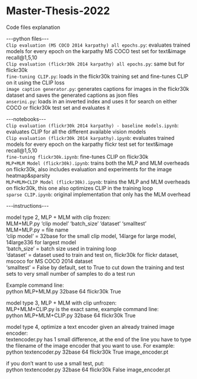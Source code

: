# Master-Thesis-2022

Code files explanation

---python files---  
`Clip evaluation (MS COCO 2014 karpathy) all epochs.py`: evaluates trained models for every epoch on the karpathy MS COCO test set for text&image recall@1,5,10  
`Clip evaluation (flickr30k 2014 karpathy) all epochs.py`: same but for flickr30k  
`fine-tuning CLIP.py`: loads in the flickr30k training set and fine-tunes CLIP on it using the CLIP loss  
`image caption generator.py`: generates captions for images in the flickr30k dataset and saves the generated captions as json files  
`anserini.py`: loads in an inverted index and uses it for search on either COCO or flickr30k test set and evaluates it  
  
---notebooks---  
`Clip evaluation (flickr30k 2014 karpathy) - baseline models.ipynb`: evaluates CLIP for all the different available vision models  
`Clip evaluation (flickr30k 2014 karpathy).ipynb`: evaluates trained models for every epoch on the karpathy flickr test set for text&image recall@1,5,10  
`fine-tuning flickr30k.ipynb`: fine-tunes CLIP on flickr30k  
`MLP+MLM Model (flickr30k).ipynb`: trains both the MLP and MLM overheads on flickr30k, also includes evaluation and experiments for the image heatmap&sparsity  
`MLP+MLM+CLIP Model (flickr30k).ipynb`: trains the MLP and MLM overheads on flickr30k, this one also optimizes CLIP in the training loop  
`sparse CLIP.ipynb`: original implementation that only has the MLM overhead  

---instructions---

model type 2, MLP + MLM with clip frozen:<br />
MLM+MLP.py ‘clip model’ ‘batch_size’ ‘dataset’ ‘smalltest’<br />
MLM+MLP.py = file name<br />
‘clip model’ = 32base for the small clip model, 14large for large model, 14large336 for largest model<br />
‘batch_size’ = batch size used in training loop<br />
‘dataset’ = dataset used to train and test on, flickr30k for flickr dataset, mscoco for MS COCO 2014 dataset<br />
‘smalltest’ = False by default, set to True to cut down the training and test sets to very small number of samples to do a test run<br />

Example command line: <br />
python MLP+MLM.py 32base 64 flickr30k True<br />

model type 3, MLP + MLM with clip unfrozen:<br />
MLP+MLM+CLIP.py is the exact same, example command line:<br />
python MLP+MLM+CLIP.py 32base 64 flickr30k True<br />

model type 4, optimize a text encoder given an already trained image encoder:<br />
textencoder.py has 1 small difference, at the end of the line you have to type the filename of the image encoder that you want to use. For example:<br />
python textencoder.py 32base 64 flickr30k True image_encoder.pt<br />

if you don’t want to use a small test, put:<br />
python textencoder.py 32base 64 flickr30k False image_encoder.pt<br />
